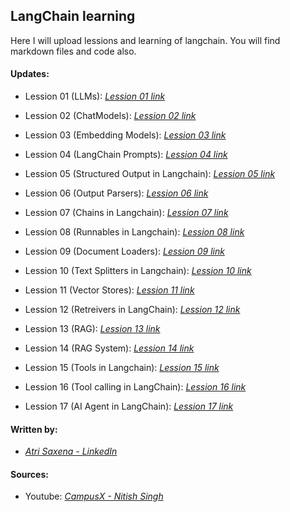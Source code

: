 ## LangChain learning 

Here I will upload lessions and learning of langchain. You will find markdown files and code also. 

#### Updates:

- Lession 01 (LLMs): *[Lession 01 link](https://github.com/AtriSaxena/langchain_learning/blob/main/Lession_01.md)*

- Lession 02 (ChatModels): *[Lession 02 link](https://github.com/AtriSaxena/langchain_learning/blob/main/Lession_02.md)*

- Lession 03 (Embedding Models): *[Lession 03 link](https://github.com/AtriSaxena/langchain_learning/blob/main/Lession_03.md)*

- Lession 04 (LangChain Prompts): *[Lession 04 link](https://github.com/AtriSaxena/langchain_learning/blob/main/Lession_04.md)*

- Lession 05 (Structured Output in Langchain): *[Lession 05 link](https://github.com/AtriSaxena/langchain_learning/blob/main/Lession_05.md)*

- Lession 06 (Output Parsers): *[Lession 06 link](https://github.com/AtriSaxena/langchain_learning/blob/main/Lession_06.md)*

- Lession 07 (Chains in Langchain): *[Lession 07 link](https://github.com/AtriSaxena/langchain_learning/blob/main/Lession_07.md)*

- Lession 08 (Runnables in Langchain): *[Lession 08 link](https://github.com/AtriSaxena/langchain_learning/blob/main/Lession_08.md)*

- Lession 09 (Document Loaders): *[Lession 09 link](https://github.com/AtriSaxena/langchain_learning/blob/main/Lession_09.md)*

- Lession 10 (Text Splitters in Langchain): *[Lession 10 link](https://github.com/AtriSaxena/langchain_learning/blob/main/Lession_10.md)*

- Lession 11 (Vector Stores): *[Lession 11 link](https://github.com/AtriSaxena/langchain_learning/blob/main/Lession_11.md)*

- Lession 12 (Retreivers in LangChain): *[Lession 12 link](https://github.com/AtriSaxena/langchain_learning/blob/main/Lession_12.md)*

- Lession 13 (RAG): *[Lession 13 link](https://github.com/AtriSaxena/langchain_learning/blob/main/Lession_13.md)*

- Lession 14 (RAG System): *[Lession 14 link](https://github.com/AtriSaxena/langchain_learning/blob/main/Lession_14.md)*

- Lession 15 (Tools in Langchain): *[Lession 15 link](https://github.com/AtriSaxena/langchain_learning/blob/main/Lession_15.md)*

- Lession 16 (Tool calling in LangChain): *[Lession 16 link](https://github.com/AtriSaxena/langchain_learning/blob/main/Lession_16.md)*

- Lession 17 (AI Agent in LangChain): *[Lession 17 link](https://github.com/AtriSaxena/langchain_learning/blob/main/Lession_17.md)*

#### Written by: 
- *[Atri Saxena - LinkedIn](https://www.linkedin.com/in/atrisaxena/)*

#### Sources: 
- Youtube: *[CampusX - Nitish Singh](https://www.youtube.com/@campusx-official)*


